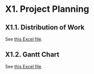 # X1. Project Planning

## X1.1. Distribution of Work

See [this Excel file](./79_wil1_final-resources/03_project-planning.xlsx).

## X1.2. Gantt Chart

See [this Excel file](./79_wil1_final-resources/03_project-planning.xlsx).

<!-- For the deadlines, see <https://www.cse.ust.hk/ug/fyp/deadlines/?fyp_year=2019-2020>. -->
